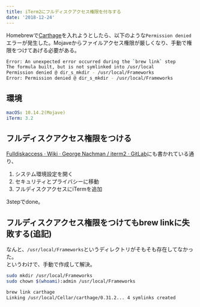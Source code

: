 ```yaml
---
title: iTerm2にフルディスクアクセス権限を付与する
date: '2018-12-24'
---
```


Homebrewで[Carthage](https://github.com/Carthage/Carthage#installing-carthage)を入れようとしたら、以下のような`Permission denied`エラーが発生した。Mojaveからファイルアクセス権限が厳しくなり、手動で権限をつけてあげる必要がある。
<!-- end -->

```bash
Error: An unexpected error occurred during the `brew link` step
The formula built, but is not symlinked into /usr/local
Permission denied @ dir_s_mkdir - /usr/local/Frameworks
Error: Permission denied @ dir_s_mkdir - /usr/local/Frameworks
```

## 環境

```yaml
macOS: 10.14.2(Mojave)
iTerm: 3.2
```

## フルディスクアクセス権限をつける

[Fulldiskaccess · Wiki · George Nachman / iterm2 · GitLab](https://gitlab.com/gnachman/iterm2/wikis/Fulldiskaccess)にも書かれている通り、

1. システム環境設定を開く
2. セキュリティとプライバシーに移動
3. フルディスクアクセスにiTermを追加

3stepでdone。

## フルディスクアクセス権限をつけてもbrew linkに失敗する(追記)

なんと、`/usr/local/Frameworks`というディレクトリがそもそも存在してなかった。  
というわけで、手動で作成して解決。

```bash
sudo mkdir /usr/local/Frameworks
sudo chown $(whoami):admin /usr/local/Frameworks
```

```bash
brew link carthage
Linking /usr/local/Cellar/carthage/0.31.2... 4 symlinks created
```
